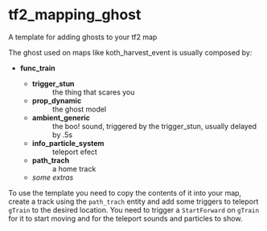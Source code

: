 # tf2_mapping_ghost
A template for adding ghosts to your tf2 map

The ghost used on maps like koth_harvest_event is usually composed by:

<ul>
  <li><strong>func_train</strong></li>    
    <ul>
      <li><strong>trigger_stun</strong></li>
        <dd>the thing that scares you</dd>
      <li><strong>prop_dynamic</strong></li>
        <dd>the ghost model</dd>
      <li><strong>ambient_generic</strong></li>
        <dd>the boo! sound, triggered by the trigger_stun, usually delayed by .5s</dd>
      <li><strong>info_particle_system</strong></li>
        <dd>teleport efect</dd>
      <li><strong>path_trach</strong></li>
        <dd>a home track</dd>
      <li><em>some extras</em></li>
    </ul>
</ul>

To use the template you need to copy the contents of it into your map, create a track using the ``path_trach`` entity and add some triggers to teleport ``gTrain`` to the desired location. You need to trigger a ``StartForward`` on ``gTrain`` for it to start moving and for the teleport sounds and particles to show.
